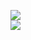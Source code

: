 [![](https://img.shields.io/badge/Made%20With-Github%20Spray-lightgrey.svg?style=for-the-badge&logo=github)](https://github.com/Annihil/github-spray#3501)  
[![](https://i.imgur.com/2DrTn0Z.gif)](https://github.com/Annihil/github-spray)